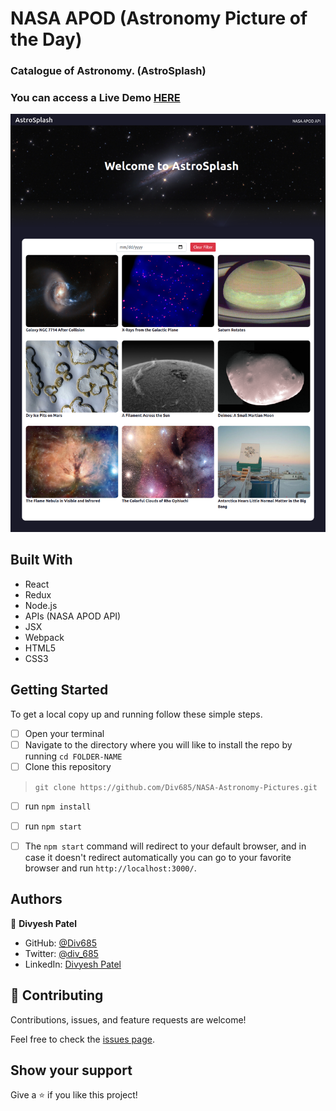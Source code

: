 # NASA APOD (Astronomy Picture of the Day)
### Catalogue of Astronomy. (AstroSplash)

> 

### You can access a Live Demo [HERE](https://astrosplash.herokuapp.com/)

![Screenshot](./screencapture.png)

## Built With

- React
- Redux
- Node.js
- APIs (NASA APOD API)
- JSX
- Webpack
- HTML5
- CSS3


## Getting Started

To get a local copy up and running follow these simple steps.

- [ ] Open your terminal
- [ ]  Navigate to the directory where you will like to install the repo by running `cd FOLDER-NAME` 
- [ ] Clone this repository
 > `git clone https://github.com/Div685/NASA-Astronomy-Pictures.git`
- [ ] run `npm install`
- [ ] run `npm start`
- [ ] The `npm start` command will redirect to your default browser, and in case it doesn't redirect automatically you can go to your favorite browser and run `http://localhost:3000/`.

 
## Authors

👤 **Divyesh Patel**

- GitHub: [@Div685](https://github.com/Div685)
- Twitter: [@div_685](https://twitter.com/div_685)
- LinkedIn: [Divyesh Patel](https://www.linkedin.com/in/divyesh-daxa-patel/)


## 🤝 Contributing

Contributions, issues, and feature requests are welcome!

Feel free to check the [issues page](https://github.com/Div685/NASA-Astronomy-Pictures/issues).


## Show your support

Give a ⭐️ if you like this project!
